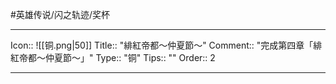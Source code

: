 #英雄传说/闪之轨迹/奖杯 

---

Icon:: ![[铜.png|50]]
Title:: "緋紅帝都～仲夏節～"
Comment:: "完成第四章「緋紅帝都～仲夏節～」"
Type:: "铜"
Tips:: ""
Order:: 2

---